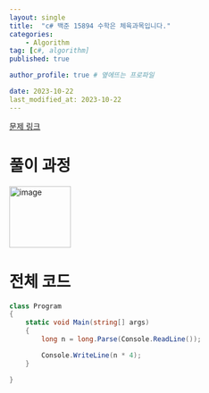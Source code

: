 ```yaml
---
layout: single
title:  "c# 백준 15894 수학은 체육과목입니다."
categories: 
    - Algorithm
tag: [c#, algorithm]
published: true

author_profile: true # 옆에뜨는 프로파일

date: 2023-10-22
last_modified_at: 2023-10-22
---
```

[문제 링크](https://www.acmicpc.net/problem/15894)

# 풀이 과정
<img width="110" alt="image" src="https://github.com/novicehog/comments/assets/131991619/a312ffde-b491-432d-9aa7-72ab8e0407a4">


# 전체 코드
```c#
class Program
{
    static void Main(string[] args)
    {
        long n = long.Parse(Console.ReadLine());

        Console.WriteLine(n * 4);
    }

}
```